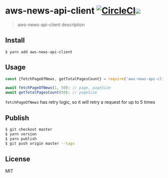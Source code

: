 # aws-news-api-client [![CircleCI](https://circleci.com/gh/shelfio/aws-news-api-client/tree/master.svg?style=svg)](https://circleci.com/gh/shelfio/aws-news-api-client/tree/master)![](https://img.shields.io/badge/code_style-prettier-ff69b4.svg)

> aws-news-api-client description

## Install

```
$ yarn add aws-news-api-client
```

## Usage

```js
const {fetchPageOfNews, getTotalPagesCount} = require('aws-news-api-client');

await fetchPageOfNews(1, 50); // page, pageSize
await getTotalPagesCount(50); // pageSize
```

`fetchPageOfNews` has retry logic, so it will retry a request for up to 5 times

## Publish

```sh
$ git checkout master
$ yarn version
$ yarn publish
$ git push origin master --tags
```

## License

MIT

